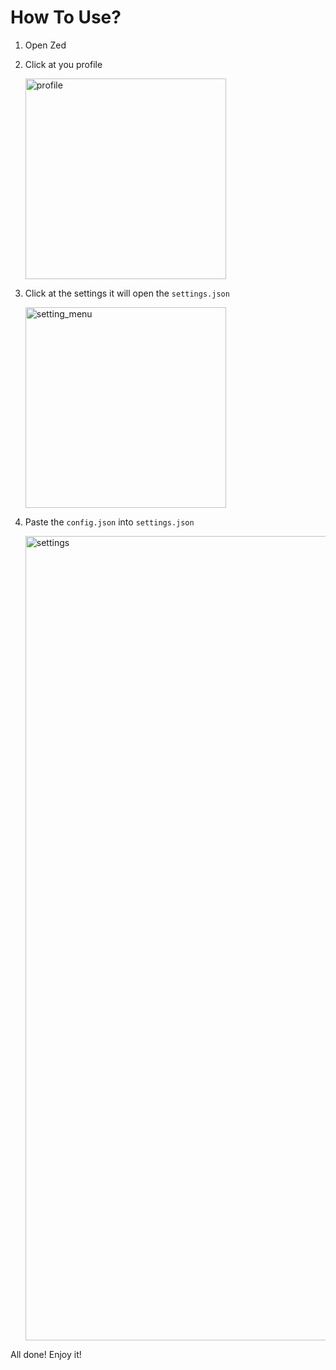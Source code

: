 # How To Use?

1. Open Zed

2. Click at you profile

   <img width="321" alt="profile" src="https://github.com/user-attachments/assets/97c90aed-a139-440f-a5ac-26864c9416c1" />

3. Click at the settings it will open the `settings.json`

   <img width="321" alt="setting_menu" src="https://github.com/user-attachments/assets/aa41081f-b0ee-4803-b8f9-b0d56b3bc4e6" />

4. Paste the `config.json` into `settings.json`

   <img width="1287" alt="settings" src="https://github.com/user-attachments/assets/9d154c51-5865-420d-8def-6a2051a63458" />

All done! Enjoy it!
